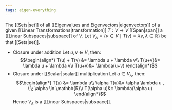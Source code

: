 ```yaml
---
tags: eigen-everything
---
```

The [[Sets|set]] of all [[Eigenvalues and Eigenvectors|eigenvectors]] of a given [[Linear Transformations|transformation]] $T:V \rightarrow V$ [[Span|span]] a [[Linear Subspaces|subspace]] of $V$.
Let $V_{\lambda}= \{v \in V \mid T(v) = \lambda v, \lambda \in \mathbb{R}\}$ be that [[Sets|set]].
- Closure under addition
Let $u,v \in V$, then:
$$\begin{align*}
T(u) + T(v) &= \lambda u + \lambda v\\
T(u+v)&= \lambda u + \lambda v\\
T(u+v)&= \lambda(u+v)
\end{align*}$$
- Closure under [[Scalar|scalar]] multiplication
Let $u \in V_{\lambda}$, then:
$$\begin{align*}
T(u) &= \lambda u\\
\alpha T(u)&= \alpha \lambda u , \;\; \alpha \in \mathbb{R}\\
T(\alpha u)&= \lambda(\alpha u)
\end{align*}$$
Hence $V_\lambda$ is a [[Linear Subspaces|subspace]].

